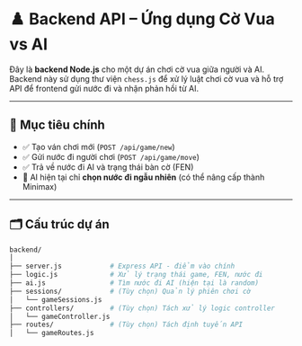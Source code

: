 # ♟️ Backend API – Ứng dụng Cờ Vua vs AI

Đây là **backend Node.js** cho một dự án chơi cờ vua giữa người và AI. Backend này sử dụng thư viện `chess.js` để xử lý luật chơi cờ vua và hỗ trợ API để frontend gửi nước đi và nhận phản hồi từ AI.

---

## 📌 Mục tiêu chính

- ✅ Tạo ván chơi mới (`POST /api/game/new`)
- ✅ Gửi nước đi người chơi (`POST /api/game/move`)
- ✅ Trả về nước đi AI và trạng thái bàn cờ (FEN)
- 🧠 AI hiện tại chỉ **chọn nước đi ngẫu nhiên** (có thể nâng cấp thành Minimax)

---

## 🗂️ Cấu trúc dự án

```bash
backend/
│
├── server.js            # Express API - điểm vào chính
├── logic.js             # Xử lý trạng thái game, FEN, nước đi
├── ai.js                # Tìm nước đi AI (hiện tại là random)
├── sessions/            # (Tùy chọn) Quản lý phiên chơi cờ
│   └── gameSessions.js
├── controllers/         # (Tùy chọn) Tách xử lý logic controller
│   └── gameController.js
├── routes/              # (Tùy chọn) Tách định tuyến API
│   └── gameRoutes.js
